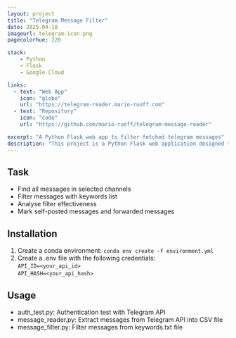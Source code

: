 ```yaml
---
layout: project
title: "Telegram Message Filter"
date: 2025-04-18
imageurl: telegram-icon.png
pagecolorhue: 220

stack:
    - Python
    - Flask
    - Google Cloud

links:
  - text: "Web App"
    icon: "globe"
    url: "https://telegram-reader.mario-ruoff.com"
  - text: "Repository"
    icon: "code"
    url: "https://github.com/mario-ruoff/telegram-message-reader"

excerpt: "A Python Flask web app to filter fetched telegram messages"
description: "This project is a Python Flask web application designed to fetch and filter messages from Telegram channels or groups, providing a streamlined way to manage and analyze message data."
---
```


## Task
- Find all messages in selected channels
- Filter messages with keywords list
- Analyse filter effectiveness
- Mark self-posted messages and forwarded messages

## Installation
1. Create a conda environment: `conda env create -f environment.yml`
2. Create a .env file with the following credentials:<br>
`API_ID=<your_api_id>`<br>
`API_HASH=<your_api_hash>`

## Usage
- auth_test.py: Authentication test with Telegram API
- message_reader.py: Extract messages from Telegram API into CSV file
- message_filter.py: Filter messages from keywords.txt file
